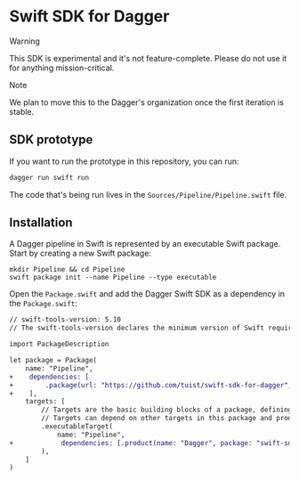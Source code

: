# Swift SDK for Dagger

> [!WARNING]
> This SDK is experimental and it's not feature-complete. Please do not use it for anything mission-critical.

> [!NOTE]
> We plan to move this to the Dagger's organization once the first iteration is stable.

## SDK prototype

If you want to run the prototype in this repository, you can run:

```bash
dagger run swift run
```

The code that's being run lives in the `Sources/Pipeline/Pipeline.swift` file.


## Installation

A Dagger pipeline in Swift is represented by an executable Swift package. Start by creating a new Swift package:

```shell
mkdir Pipeline && cd Pipeline
swift package init --name Pipeline --type executable
```

Open the `Package.swift` and add the Dagger Swift SDK as a dependency in the `Package.swift`:


<!-- TODO: Swift Package Manager's dependency resolution can't resolve dependencies whose sources live in a sub-directory of the repo -->

```diff
// swift-tools-version: 5.10
// The swift-tools-version declares the minimum version of Swift required to build this package.

import PackageDescription

let package = Package(
    name: "Pipeline",
+    dependencies: [
+        .package(url: "https://github.com/tuist/swift-sdk-for-dagger", .upToNextMajor(from: "0.1.0"))
+    ],
    targets: [
        // Targets are the basic building blocks of a package, defining a module or a test suite.
        // Targets can depend on other targets in this package and products from dependencies.
        .executableTarget(
            name: "Pipeline",
+            dependencies: [.product(name: "Dagger", package: "swift-sdk-for-dagger")]
        ),
    ]
)
```